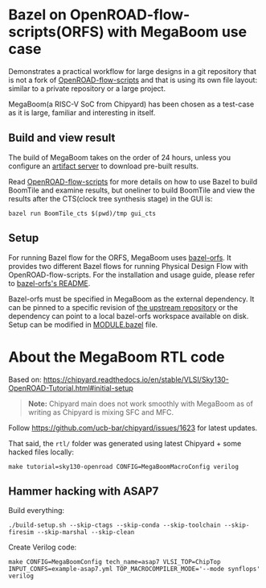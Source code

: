 Bazel on OpenROAD-flow-scripts(ORFS) with MegaBoom use case
===========================================================

Demonstrates a practical workflow for large designs in a git repository that is not a fork of [OpenROAD-flow-scripts](https://github.com/The-OpenROAD-Project/OpenROAD-flow-scripts) and that is using its own file layout: similar to a private repository or a large project.

MegaBoom(a RISC-V SoC from Chipyard) has been chosen as a test-case as it is large, familiar and interesting in itself.

Build and view result
---------------------

The build of MegaBoom takes on the order of 24 hours, unless you configure an
[artifact server](#using-the-openroad-project-bazel-artifact-server-to-download-pre-built-results)
to download pre-built results.

Read [OpenROAD-flow-scripts](https://github.com/The-OpenROAD-Project/bazel-orfs) for more details on how to use Bazel to build BoomTile and examine results, but oneliner to build BoomTile and view the results after the CTS(clock tree synthesis stage) in the GUI is:

    bazel run BoomTile_cts $(pwd)/tmp gui_cts

Setup
-----

For running Bazel flow for the ORFS, MegaBoom uses [bazel-orfs](https://github.com/The-OpenROAD-Project/bazel-orfs).
It provides two different Bazel flows for running Physical Design Flow with OpenROAD-flow-scripts.
For the installation and usage guide, please refer to [bazel-orfs's README](https://github.com/The-OpenROAD-Project/bazel-orfs/blob/main/README.md).

Bazel-orfs must be specified in MegaBoom as the external dependency.
It can be pinned to a specific revision of [the upstream repository](https://github.com/The-OpenROAD-Project/bazel-orfs) or the dependency can point to a local bazel-orfs workspace available on disk.
Setup can be modified in [MODULE.bazel](./MODULE.bazel) file.

About the MegaBoom RTL code
===========================

Based on: https://chipyard.readthedocs.io/en/stable/VLSI/Sky130-OpenROAD-Tutorial.html#initial-setup

> **Note:** Chipyard main does not work smoothly with MegaBoom as of writing as Chipyard is mixing SFC and MFC.

Follow https://github.com/ucb-bar/chipyard/issues/1623 for latest updates.

That said, the `rtl/` folder was generated using latest Chipyard + some hacked files locally:

```
make tutorial=sky130-openroad CONFIG=MegaBoomMacroConfig verilog
```

Hammer hacking with ASAP7
-------------------------

Build everything:

```
./build-setup.sh --skip-ctags --skip-conda --skip-toolchain --skip-firesim --skip-marshal --skip-clean
```

Create Verilog code:

```
make CONFIG=MegaBoomConfig tech_name=asap7 VLSI_TOP=ChipTop INPUT_CONFS=example-asap7.yml TOP_MACROCOMPILER_MODE='--mode synflops' verilog
```
